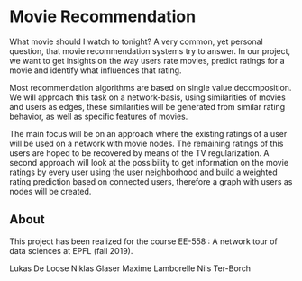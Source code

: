# Movie Recommendation

What movie should I watch to tonight? A very common, yet personal question, that movie recommendation systems try to answer. In our project, we want to get insights on the way users rate movies, predict ratings for a movie and identify what influences that rating.

Most recommendation algorithms are based on single value decomposition. We will approach this task on a network-basis, using similarities of movies and users as edges, these similarities will be generated from similar rating behavior, as well as specific features of movies.

The main focus will be on an approach where the existing ratings of a user will be used on a network with movie nodes. The remaining ratings of this users are hoped to be recovered by means of the TV regularization.
A second approach will look at the possibility to get information on the movie ratings by every user using the user neighborhood and build a weighted rating prediction based on connected users, therefore a graph with users as nodes will be created.

## About

This project has been realized for the course EE-558 : A network tour of data sciences at EPFL (fall 2019).

Lukas De Loose 
Niklas Glaser
Maxime Lamborelle
Nils Ter-Borch

